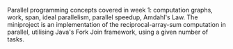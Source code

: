 Parallel programming concepts covered in week 1: computation graphs, work, span, ideal parallelism, parallel speedup, Amdahl's Law.
The miniproject is an implementation of the reciprocal-array-sum computation in parallel, utilising Java's Fork Join framework, using a given number of tasks.
